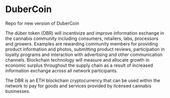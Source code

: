 # DuberCoin
Repo for new version of DuberCoin
	
The düber token (DBR) will incentivize and improve information exchange in the cannabis community including consumers, retailers, labs, processors and growers. Examples are rewarding community members for providing product information and photos, submitting product reviews, participation in loyalty programs and interaction with advertising and other communication channels. Blockchain technology will measure and allocate growth in economic surplus throughout the supply chain as a result of increased information exchange across all network participants.

The DBR is an ETH blockchain cryptocurrency that can be used within the network to pay for goods and services provided by licensed cannabis businesses.
